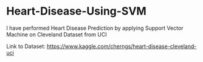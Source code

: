 # Heart-Disease-Using-SVM
I have performed Heart Disease Prediction by applying Support Vector Machine on Cleveland Dataset from UCI

Link to Dataset: https://www.kaggle.com/cherngs/heart-disease-cleveland-uci
